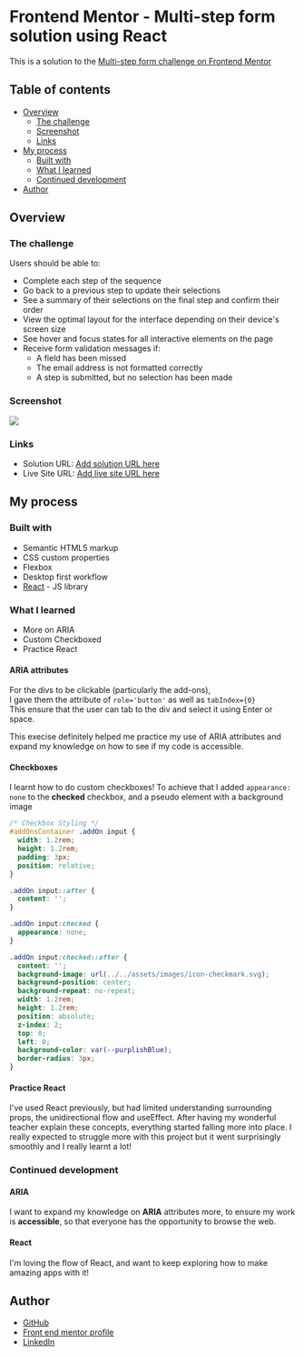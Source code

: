 # Frontend Mentor - Multi-step form solution using React

This is a solution to the [Multi-step form challenge on Frontend Mentor](https://www.frontendmentor.io/challenges/multistep-form-YVAnSdqQBJ)  

## Table of contents

- [Overview](#overview)
  - [The challenge](#the-challenge)
  - [Screenshot](#screenshot)
  - [Links](#links)
- [My process](#my-process)
  - [Built with](#built-with)
  - [What I learned](#what-i-learned)
  - [Continued development](#continued-development)
- [Author](#author)


## Overview

### The challenge

Users should be able to:

- Complete each step of the sequence
- Go back to a previous step to update their selections
- See a summary of their selections on the final step and confirm their order
- View the optimal layout for the interface depending on their device's screen size
- See hover and focus states for all interactive elements on the page
- Receive form validation messages if:
  - A field has been missed
  - The email address is not formatted correctly
  - A step is submitted, but no selection has been made

### Screenshot

![](./screenshot.jpg)

### Links

- Solution URL: [Add solution URL here](https://your-solution-url.com)
- Live Site URL: [Add live site URL here](https://your-live-site-url.com)

## My process

### Built with

- Semantic HTML5 markup
- CSS custom properties
- Flexbox
- Desktop first workflow
- [React](https://reactjs.org/) - JS library

### What I learned

- More on ARIA
- Custom Checkboxed
- Practice React


#### ARIA attributes
For the divs to be clickable (particularly the add-ons),  
I gave them the attribute of `role='button'` as well as `tabIndex={0}`  
This ensure that the user can tab to the div and select it using Enter or space.  

This execise definitely helped me practice my use of ARIA attributes and expand my knowledge on how to see if my code is accessible.  


#### Checkboxes
I learnt how to do custom checkboxes!
To achieve that I added `appearance: none` to the **checked** checkbox, and a pseudo element with a background image
```css
/* Checkbox Styling */ 
#addOnsContainer .addOn input {
  width: 1.2rem;
  height: 1.2rem;
  padding: 3px;
  position: relative;
}

.addOn input::after {
  content: '';
}

.addOn input:checked {
  appearance: none;
}

.addOn input:checked::after {
  content: '';
  background-image: url(../../assets/images/icon-checkmark.svg);
  background-position: center;
  background-repeat: no-repeat;
  width: 1.2rem;
  height: 1.2rem;
  position: absolute;
  z-index: 2;
  top: 0;
  left: 0;
  background-color: var(--purplishBlue);
  border-radius: 3px;
}
```

#### Practice React
I've used React previously, but had limited understanding surrounding props, the unidirectional flow and useEffect. After having my wonderful teacher explain these concepts, everything started falling more into place. I really expected to struggle more with this project but it went surprisingly smoothly and I really learnt a lot!

### Continued development

#### ARIA
I want to expand my knowledge on **ARIA** attributes more, to ensure my work is **accessible**, so that everyone has the opportunity to browse the web.

#### React
I'm loving the flow of React, and want to keep exploring how to make amazing apps with it!


## Author

- [GitHub](https://www.your-site.com)
- [Front end mentor profile](https://www.frontendmentor.io/profile/athinakantis)
- [LinkedIn](https://www.linkedin.com/in/athina-kantis/)